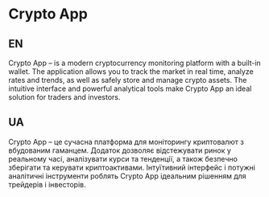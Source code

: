 # Crypto App <br />

## EN

Crypto App – is a modern cryptocurrency monitoring platform with a built-in wallet. The application allows you to track the market in real time, analyze rates and trends, as well as safely store and manage crypto assets. The intuitive interface and powerful analytical tools make Crypto App an ideal solution for traders and investors. <br />

## UA

Crypto App – це сучасна платформа для моніторингу криптовалют з вбудованим гаманцем. Додаток дозволяє відстежувати ринок у реальному часі, аналізувати курси та тенденції, а також безпечно зберігати та керувати криптоактивами. Інтуїтивний інтерфейс і потужні аналітичні інструменти роблять Crypto App ідеальним рішенням для трейдерів і інвесторів.
